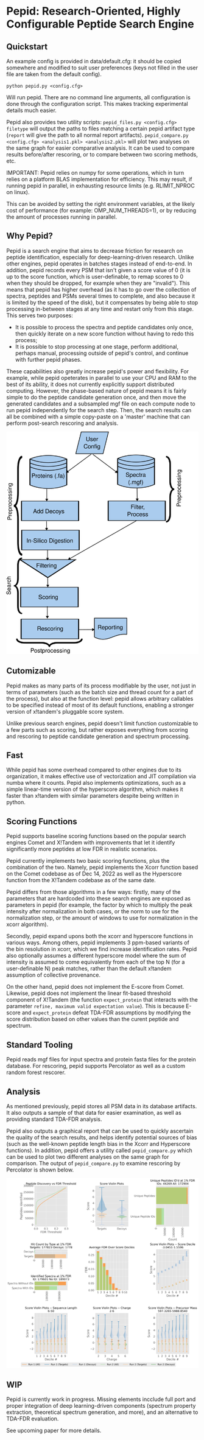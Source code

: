 # Pepid: Research-Oriented, Highly Configurable Peptide Search Engine

## Quickstart

An example config is provided in data/default.cfg: it should be copied somewhere and modified to suit user preferences (keys not filled in the user file are taken from the default config).

```
python pepid.py <config.cfg>
```

Will run pepid. There are no command line arguments, all configuration is done through the configuration script. This makes tracking experimental details much easier.

Pepid also provides two utility scripts: `pepid_files.py <config.cfg> filetype` will output the paths to files matching a certain pepid artifact type (`report` will give the path to all normal report artifacts). `pepid_compare.py <config.cfg> <analysis1.pkl> <analysis2.pkl>` will plot two analyses on the same graph for easier comparative analysis. It can be used to compare results before/after rescoring, or to compare between two scoring methods, etc.

IMPORTANT: Pepid relies on numpy for some operations, which in turn relies on a platform BLAS implementation for efficiency. This may result, if running pepid in parallel, in exhausting resource limits (e.g. RLIMIT\_NPROC on linux).

This can be avoided by setting the right environment variables, at the likely cost of performance (for example: OMP\_NUM\_THREADS=1), or by reducing the amount of processes running in parallel.

## Why Pepid?

Pepid is a search engine that aims to decrease friction for research on peptide identification, especially for deep-learning-driven research. Unlike other engines, pepid operates in batches stages instead of end-to-end. In addition, pepid records every PSM that isn't given a score value of 0 (it is up to the score function, which is user-definable, to remap scores to 0 when they should be dropped, for example when they are "invalid"). This means that pepid has higher overhead (as it has to go over the collection of spectra, peptides and PSMs several times to complete, and also because it is limited by the speed of the disk), but it compensates by being able to stop processing in-between stages at any time and restart only from this stage. This serves two purposes:

- It is possible to process the spectra and peptide candidates only once, then quickly iterate on a new score function without having to redo this process;
- It is possible to stop processing at one stage, perform additional, perhaps manual, processing outside of pepid's control, and continue with further pepid phases.

These capabilities also greatly increase pepid's power and flexibility. For example, while pepid opeterates in parallel to use your CPU and RAM to the best of its ability, it does not currently explicitly support distributed computing. However, the phase-based nature of pepid means it is fairly simple to do the peptide candidate generation once, and then move the generated candidates and a subsampled mgf file on each compute node to run pepid independently for the search step. Then, the search results can all be combined with a simple copy-paste on a 'master' machine that can perform post-search rescoring and analysis.

![Overall Pepid Organization](images/pipeline.svg)

## Cutomizable

Pepid makes as many parts of its process modifiable by the user, not just in terms of parameters (such as the batch size and thread count for a part of the process), but also at the function level: pepid allows arbitrary callables to be specified instead of most of its default functions, enabling a stronger version of x!tandem's pluggable score system.

Unlike previous search engines, pepid doesn't limit function customizable to a few parts such as scoring, but rather exposes everything from scoring and rescoring to peptide candidate generation and spectrum processing.

## Fast

While pepid has some overhead compared to other engines due to its organization, it makes effective use of vectorization and JIT compilation via numba where it counts. Pepid also implements optimizations, such as a simple linear-time version of the hyperscore algorithm, which makes it faster than x!tandem with similar parameters despite being written in python.

## Scoring Functions

Pepid supports baseline scoring functions based on the popular search engines Comet and X!Tandem with improvements that let it identify significantly more peptides at low FDR in realistic scenarios.

Pepid currently implements two basic scoring functions, plus the combination of the two. Namely, pepid implements the Xcorr function based on the Comet codebase as of Dec 14, 2022 as well as the Hyperscore function from the X!Tandem codebase as of the same date.

Pepid differs from those algorithms in a few ways: firstly, many of the parameters that are hardcoded into these search engines are exposed as parameters in pepid (for example, the factor by which to multiply the peak intensity after normalization in both cases, or the norm to use for the normalization step, or the amount of windows to use for normalization in the xcorr algorithm).

Secondly, pepid expand upons both the xcorr and hyperscore functions in various ways. Among others, pepid implements 3 ppm-based variants of the bin resolution in xcorr, which we find increase identification rates. Pepid also optionally assumes a different hyperscore model where the sum of intensity is assumed to come equivalently from each of the top N (for a user-definable N) peak matches, rather than the default x!tandem assumption of collective provenance.

On the other hand, pepid does not implement the E-score from Comet. Likewise, pepid does not implement the linear fit-based threshold component of X!Tandem (the function `expect_protein` that interacts with the parameter `refine, maximum valid expectation value`). This is because E-score and `expect_protein` defeat TDA-FDR assumptions by modifying the score distribution based on other values than the curent peptide and spectrum.

## Standard Tooling

Pepid reads mgf files for input spectra and protein fasta files for the protein database. For rescoring, pepid supports Percolator as well as a custom random forest rescorer.

## Analysis

As mentioned previously, pepid stores all PSM data in its database artifacts. It also outputs a sample of that data for easier examination, as well as providing standard TDA-FDR analysis.

Pepid also outputs a graphical report that can be used to quickly ascertain the quality of the search results, and helps identify potential sources of bias (such as the well-known peptide length bias in the Xcorr and Hyperscore functions). In addition, pepid offers a utility called `pepid_compare.py` which can be used to plot two different analyses on the same graph for comparison. The output of `pepid_compare.py` to examine rescoring by Percolator is shown below.

![Pepid with Xcorr on the 1h yeast proteome data (batched runs), comparing before and after rescoring by percolator](images/plot_compare_output_rescored.svg)

## WIP

Pepid is currently work in progress. Missing elements incclude full port and proper integration of deep learning-driven components (spectrum property extraction, theoretical spectrum generation, and more), and an alternative to TDA-FDR evaluation.

See upcoming paper for more details.
